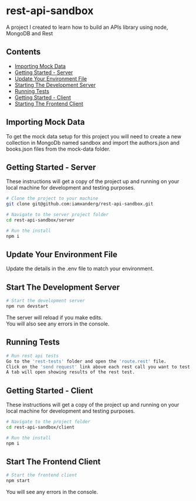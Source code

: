# rest-api-sandbox

A project I created to learn how to build an APIs library using node, MongoDB and Rest

## Contents

- [Importing Mock Data](#importing-mock-data)
- [Getting Started - Server](#getting-started---server)
- [Update Your Environment File](#update-your-environment-file)
- [Starting The Development Server](#starting-the-development-server)
- [Running Tests](#running-tests)
- [Getting Started - Client](#getting-started---client)
- [Starting The Frontend Client](#start-the-frontend-client)

## Importing Mock Data

To get the mock data setup for this project you will need to create a new collection in MongoDb named sandbox and import
the authors.json and books.json files from the mock-data folder.

## Getting Started - Server

These instructions will get a copy of the project up and running on your local machine for development and testing purposes.

```bash
# Clone the project to your machine
git clone git@github.com:iamxanderg/rest-api-sandbox.git

# Navigate to the server project folder
cd rest-api-sandbox/server

# Run the install
npm i
```

## Update Your Environment File

Update the details in the .env file to match your environment.

## Start The Development Server

```bash
# Start the development server
npm run devstart
```

The server will reload if you make edits.\
You will also see any errors in the console.

## Running Tests

```bash
# Run rest api tests
Go to the 'rest-tests' folder and open the 'route.rest' file.
Click on the 'send request' link above each rest call you want to test.
A tab will open showing results of the rest test.
```

## Getting Started - Client

These instructions will get a copy of the project up and running on your local machine for development and testing purposes.

```bash
# Navigate to the project folder
cd rest-api-sandbox/client

# Run the install
npm i
```

## Start The Frontend Client

```bash
# Start the frontend client
npm start
```

You will see any errors in the console.
